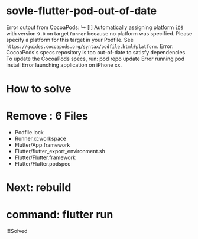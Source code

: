 # sovle-flutter-pod-out-of-date
Error output from CocoaPods: ↳      [!] Automatically assigning platform `iOS` with version `9.0` on target `Runner` because no platform was specified. Please specify a     platform for this target in your Podfile. See `https://guides.cocoapods.org/syntax/podfile.html#platform`.  Error: CocoaPods's specs repository is too out-of-date to satisfy dependencies. To update the CocoaPods specs, run:   pod repo update    Error running pod install Error launching application on iPhone xx.

# How to solve
# Remove : 6 Files
  - Podfile.lock
  - Runner.xcworkspace
  - Flutter/App.framework
  - Flutter/flutter_export_environment.sh
  - Flutter/Flutter.framework
  - Flutter/Flutter.podspec
  
 # Next: rebuild
 # command: flutter run
 
 !!!Solved
